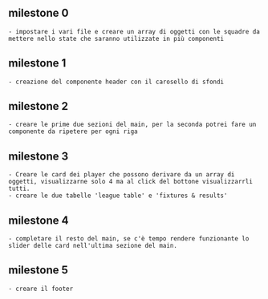 ## milestone 0

    - impostare i vari file e creare un array di oggetti con le squadre da mettere nello state che saranno utilizzate in più componenti

## milestone 1

    - creazione del componente header con il carosello di sfondi

## milestone 2

    - creare le prime due sezioni del main, per la seconda potrei fare un componente da ripetere per ogni riga

## milestone 3

    - Creare le card dei player che possono derivare da un array di oggetti, visualizzarne solo 4 ma al click del bottone visualizzarrli tutti.
    - creare le due tabelle 'league table' e 'fixtures & results'

## milestone 4

    - completare il resto del main, se c'è tempo rendere funzionante lo slider delle card nell'ultima sezione del main.

## milestone 5

    - creare il footer
    

